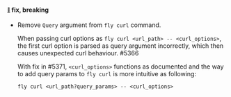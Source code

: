 #### <sub><sup><a name="5371" href="#5371">:link:</a></sup></sub> fix, breaking

* Remove `Query` argument from `fly curl` command. 

  When passing curl options as `fly curl <url_path> -- <curl_options>`, the first curl option is parsed as query argument incorrectly, which then causes unexpected curl behaviour. #5366

  With fix in #5371, `<curl_options>` functions as documented and the way to add query params to `fly curl` is more intuitive as following:

  ```
  fly curl <url_path?query_params> -- <curl_options>
  ```
